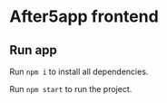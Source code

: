 # After5app frontend

## Run app

Run `npm i` to install all dependencies.

Run `npm start` to run the project.
